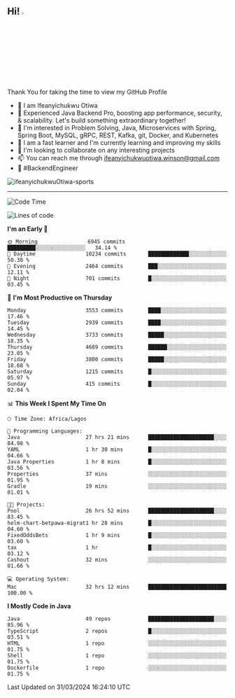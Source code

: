 <!-- BLOG-POST-LIST:START --><!-- BLOG-POST-LIST:END -->

## Hi! <img src="https://media.giphy.com/media/hvRJCLFzcasrR4ia7z/giphy.gif" width="4%"> 

Thank You for taking the time to view my GitHub Profile

- 👋 I am Ifeanyichukwu Otiwa
- 🚀 Experienced Java Backend Pro, boosting app performance, security, & scalability. Let's build something extraordinary together!
- 👀 I'm interested in Problem Solving, Java, Microservices with Spring, Spring Boot, MySQL, gRPC, REST, Kafka, git, Docker, and Kubernetes
- 🌱 I am a fast learner and I'm currently learning and improving my skills
- 💞️ I'm looking to collaborate on any interesting projects
- 📫 You can reach me through ifeanyichukwuotiwa.winson@gmail.com
- 🚀 #BackendEngineer

<p align="left" marginTop="10px"> <img src="https://komarev.com/ghpvc/?username=ifeanyichukwuOtiwa-sports&label=Profile%20views&color=0e75b6&style=for-the-badge" alt="ifeanyichukwuOtiwa-sports" /> </p>

***

<!--START_SECTION:waka-->
![Code Time](http://img.shields.io/badge/Code%20Time-2%2C363%20hrs-blue)

![Lines of code](https://img.shields.io/badge/From%20Hello%20World%20I%27ve%20Written-4.6%20million%20lines%20of%20code-blue)

**I'm an Early 🐤** 

```text
🌞 Morning                6945 commits        █████████░░░░░░░░░░░░░░░░   34.14 % 
🌆 Daytime                10234 commits       █████████████░░░░░░░░░░░░   50.30 % 
🌃 Evening                2464 commits        ███░░░░░░░░░░░░░░░░░░░░░░   12.11 % 
🌙 Night                  701 commits         █░░░░░░░░░░░░░░░░░░░░░░░░   03.45 % 
```
📅 **I'm Most Productive on Thursday** 

```text
Monday                   3553 commits        ████░░░░░░░░░░░░░░░░░░░░░   17.46 % 
Tuesday                  2939 commits        ████░░░░░░░░░░░░░░░░░░░░░   14.45 % 
Wednesday                3733 commits        █████░░░░░░░░░░░░░░░░░░░░   18.35 % 
Thursday                 4689 commits        ██████░░░░░░░░░░░░░░░░░░░   23.05 % 
Friday                   3800 commits        █████░░░░░░░░░░░░░░░░░░░░   18.68 % 
Saturday                 1215 commits        █░░░░░░░░░░░░░░░░░░░░░░░░   05.97 % 
Sunday                   415 commits         █░░░░░░░░░░░░░░░░░░░░░░░░   02.04 % 
```


📊 **This Week I Spent My Time On** 

```text
🕑︎ Time Zone: Africa/Lagos

💬 Programming Languages: 
Java                     27 hrs 21 mins      █████████████████████░░░░   84.98 % 
YAML                     1 hr 30 mins        █░░░░░░░░░░░░░░░░░░░░░░░░   04.66 % 
Java Properties          1 hr 8 mins         █░░░░░░░░░░░░░░░░░░░░░░░░   03.56 % 
Properties               37 mins             ░░░░░░░░░░░░░░░░░░░░░░░░░   01.95 % 
Gradle                   19 mins             ░░░░░░░░░░░░░░░░░░░░░░░░░   01.01 % 

🐱‍💻 Projects: 
Pool                     26 hrs 52 mins      █████████████████████░░░░   83.45 % 
helm-chart-betpawa-migrat1 hr 28 mins        █░░░░░░░░░░░░░░░░░░░░░░░░   04.60 % 
FixedOddsBets            1 hr 9 mins         █░░░░░░░░░░░░░░░░░░░░░░░░   03.60 % 
tax                      1 hr                █░░░░░░░░░░░░░░░░░░░░░░░░   03.12 % 
Cashout                  32 mins             ░░░░░░░░░░░░░░░░░░░░░░░░░   01.66 % 

💻 Operating System: 
Mac                      32 hrs 12 mins      █████████████████████████   100.00 % 
```

**I Mostly Code in Java** 

```text
Java                     49 repos            █████████████████████░░░░   85.96 % 
TypeScript               2 repos             █░░░░░░░░░░░░░░░░░░░░░░░░   03.51 % 
HTML                     1 repo              ░░░░░░░░░░░░░░░░░░░░░░░░░   01.75 % 
Shell                    1 repo              ░░░░░░░░░░░░░░░░░░░░░░░░░   01.75 % 
Dockerfile               1 repo              ░░░░░░░░░░░░░░░░░░░░░░░░░   01.75 % 
```




 Last Updated on 31/03/2024 16:24:10 UTC
<!--END_SECTION:waka-->

<!--
<p align="center">
![trophy](https://github-profile-trophy.vercel.app/?username=ifeanyichukwuOtiwa-sports&theme=onedark) (https://github.com/ryo-ma/github-profile-trophy)
</p>
-->

<!---
ifeanyi-otiwa/ifeanyi-otiwa is a ✨ special ✨ repository because its `README.md` (this file) appears on your GitHub profile.
You can click the Preview link to take a look at your changes.
--->
